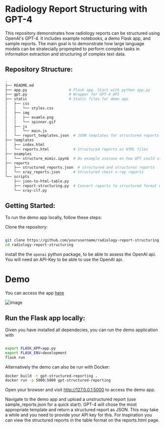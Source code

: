 # Radiology Report Structuring with GPT-4

This repository demonstrates how radiology reports can be structured using OpenAI's GPT-4. It includes example notebooks, a demo Flask app, and sample reports. The main goal is to demonstrate how large language models can be stratecially propmpted to perform complex tasks in information extraction and structuring of complex text data.


## Repository Structure:


```bash
.
├── README.md
├── app.py                   # Flask app. Start with python app.py
├── gpt.py                   # Wrapper for GPT-4 API
├── static                   # Static files for demo app
│   ├── css
│   │   └── styles.css
│   ├── img
│   │   ├── examle.png
│   │   └── spinner.gif
│   ├── js
│   │   └── main.js
│   └── report_templates.json  # JSON templates for structured reports
├── templates
│   ├── index.html
│   └── reports.html           # Structured reports as HTML files
├── examples
│   └── structure_mimic.ipynb  # An example usecase on how GPT could structure the MIMIC dataset
├── reports                     
│   ├── structured_reports.json  # structured and structures reports
│   └── xray_reports.json      # Structured chest x-ray reports
└── scripts
    ├── json-to-html-table.py
    ├── report-structuring.py  # Convert reports to structured format with GPT-4
    └── xray-clf.py

```

## Getting Started:

To run the demo app locally, follow these steps:

Clone the repository:

```bash

git clone https://github.com/yourusername/radiology-report-structuring.git
cd radiology-report-structuring

```

install the the `openai` python package, to be able to assess the OpenAI api. 
You will need an API-Key to be able to use the OpenAI api. 


# Demo
You can access the app [here](http://kbressem.pythonanywhere.com/)

![image](https://user-images.githubusercontent.com/37253540/226769001-ddb5968d-f3ea-4e40-9d30-721e7a1a0369.png)


## Run the Flask app locally:

Given you have installed all dependecies, you can run the demo application with
```bash

export FLASK_APP=app.py
export FLASK_ENV=development
flask run

```
Alternatively the demo can also be run with Docker: 

```bash
docker build -t gpt-structured-reporting .
docker run -p 5000:5000 gpt-structured-reporting
```

Open your browser and visit http://127.0.0.1:5000 to access the demo app.

Navigate to the demo app and upload a unstructured report (use sample_reports.json for a quick start). GPT-4 will chose the most appropriate template and return a structured report as JSON. This may take a while and you need to provide your API key for this. For inspiration you can view the structured reports in the table format on the reports.html page.




